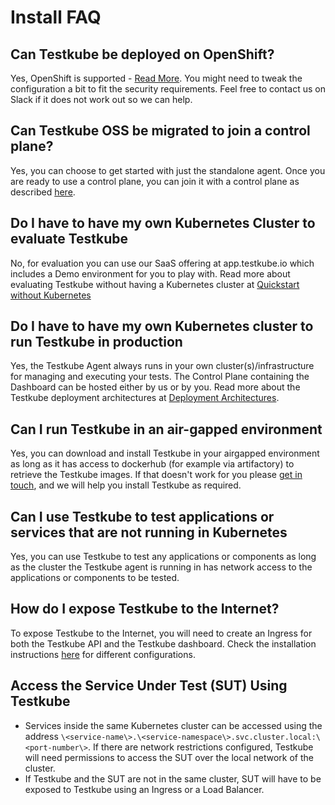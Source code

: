 # Install FAQ

## Can Testkube be deployed on OpenShift?

Yes, OpenShift is supported - [Read More](/articles/install/standalone-agent#deploying-on-openshift). 
You might need to tweak the configuration a bit to fit the security requirements. 
Feel free to contact us on Slack if it does not work out so we can help.

## Can Testkube OSS be migrated to join a control plane?

Yes, you can choose to get started with just the standalone agent. Once you are ready to use a control plane, 
you can join it with a control plane as described [here][migrate-oss].

## Do I have to have my own Kubernetes Cluster to evaluate Testkube

No, for evaluation you can use our SaaS offering at app.testkube.io which includes a Demo environment for you to play with. 
Read more about evaluating Testkube without having a Kubernetes cluster at [Quickstart without Kubernetes](quickstart-no-k8s.mdx)

## Do I have to have my own Kubernetes cluster to run Testkube in production

Yes, the Testkube Agent always runs in your own cluster(s)/infrastructure for managing and executing your tests.
The Control Plane containing the Dashboard can be hosted either by us or by you. Read more about the
Testkube deployment architectures at [Deployment Architectures][deployment-architectures].

## Can I run Testkube in an air-gapped environment

Yes, you can download and install Testkube in your airgapped environment as long as it has access to dockerhub (for example via artifactory) to retrieve the Testkube images.
If that doesn't work for you please [get in touch](https://testkube.io/contact), and we will help you install Testkube as required.

## Can I use Testkube to test applications or services that are not running in Kubernetes

Yes, you can use Testkube to test any applications or components as long as the cluster the Testkube agent 
is running in has network access to the applications or components to be tested.

## How do I expose Testkube to the Internet?

To expose Testkube to the Internet, you will need to create an Ingress for both the Testkube API and the 
Testkube dashboard. Check the installation instructions [here][install-ingress] for different configurations.

## Access the Service Under Test (SUT) Using Testkube

- Services inside the same Kubernetes cluster can be accessed using the address `\<service-name\>.\<service-namespace\>.svc.cluster.local:\<port-number\>`. If there are network restrictions configured, Testkube will need permissions to access the SUT over the local network of the cluster.
- If Testkube and the SUT are not in the same cluster, SUT will have to be exposed to Testkube using an Ingress or a Load Balancer.

[deployment-architectures]: /articles/install/deployment-architectures
[migrate-oss]: /articles/install/standalone-agent#connecting-to-a-control-plane
[install-ingress]: /articles/install/install-with-helm#domain
